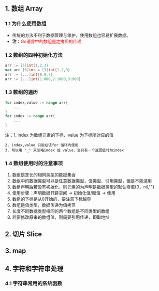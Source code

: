 ## 1. 数组 Array

### 1.1 为什么使用数组

- 传统的方法不利于数据管理与维护，使用数组也容易扩展数据。
- **注：**<font color="red">Go语言中的数组是之拷贝的传递</font>

### 1.2 数组的四种初始化方法

```go
arr := [3]int{1,2,3}
var arr [3]int = [3]int{1,2,3}
arr := [...]int{8,9,7}
arr := [...]int{1:800,2:1000,3:900}
```

### 1.3 数组的遍历

```go
for index,value := range arr{
    ...
}
for index := range arr{
    ...
}
```

注：1. index 为数组元素的下标，value 为下标所对应的值

 	2. index,value 只能在该for 循环内使用
 	3. 可以用 "_" 来忽略index 或 value，当只有一个返回值时为index

### 1.4 数组使用时的注意事项

1. 数组是定长的相同类型的数据集合
2. 数组中的数据类型可以是任意数据类型，值类型、引用类型，但是不能混用
3. 数组声明后若没有初始化，则元素的为声明是数据类型的默认零值(0，nil,"")
4. 使用步骤：声明数据开辟空间 -> 初始化值/赋值 -> 使用
5. 数组的下标是从0开始的，要注意下标越界
6. 数组是值类型，数据传递为值拷贝
7. 长度不同数据类型相同的两个数组是不同类型的数组
8. 若要修改原来的数组值，则需要引用传递，即取地址

## 2. 切片 Slice

## 3. map

## 4. 字符和字符串处理

### 4.1 字符串常用的系统函数
